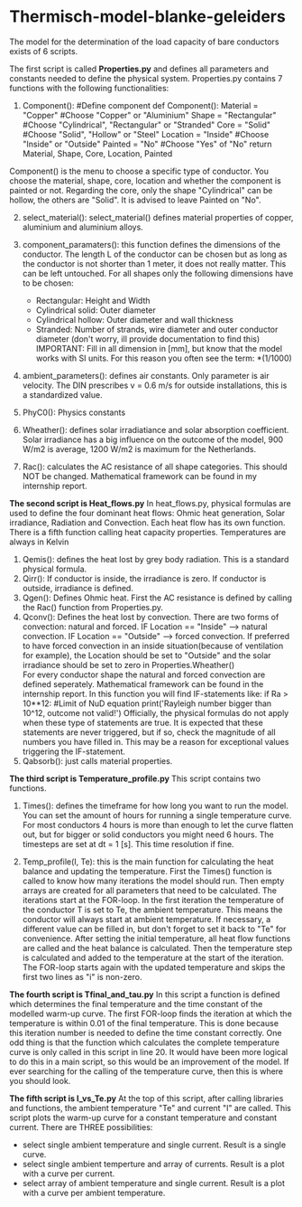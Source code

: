 # Thermisch-model-blanke-geleiders

The model for the determination of the load capacity of bare conductors exists of 6 scripts. 

The first script is called **Properties.py** and defines all parameters and constants needed to define the physical system. Properties.py contains 7 functions with the following functionalities:
1. Component():
   #Define component
    def Component():
      Material = "Copper"     #Choose "Copper" or "Aluminium"
      Shape = "Rectangular"   #Choose "Cylindrical", "Rectangular" or "Stranded"
      Core = "Solid"          #Choose "Solid", "Hollow" or "Steel"
      Location = "Inside"    #Choose "Inside" or "Outside"
      Painted = "No"          #Choose "Yes" of "No"
    return Material, Shape, Core, Location, Painted

Component() is the menu to choose a specific type of conductor. You choose the material, shape, core, location and whether the component is painted or not. Regarding the core, only the shape "Cylindrical" can be hollow, the others are "Solid". It is advised to leave Painted on "No".

2. select_material(): select_material() defines material properties of copper, aluminium and aluminium alloys.
3. component_paramaters(): this function defines the dimensions of the conductor. The length L of the conductor can be chosen but as long as the conductor is not shorter than 1 meter, it does not really matter. This can be left untouched. For all shapes only the following dimensions have to be chosen:
    - Rectangular: Height and Width
    - Cylindrical solid: Outer diameter
    - Cylindrical hollow: Outer diameter and wall thickness
    - Stranded: Number of strands, wire diameter and outer conductor diameter (don't worry, ill provide documentation to find this)
IMPORTANT: Fill in all dimension in [mm], but know that the model works with SI units. For this reason you often see the term: *(1/1000)

4. ambient_parameters(): defines air constants. Only parameter is air velocity. The DIN prescribes v = 0.6 m/s for outside installations, this is a standardized value.
5. PhyC0(): Physics constants
6. Wheather(): defines solar irradiatiance and solar absorption coefficient. Solar irradiance has a big influence on the outcome of the model, 900 W/m2 is average, 1200 W/m2 is maximum for the Netherlands.
7. Rac(): calculates the AC resistance of all shape categories. This should NOT be changed. Mathematical framework can be found in my internship report.

**The second script is Heat_flows.py**
In heat_flows.py, physical formulas are used to define the four dominant heat flows: Ohmic heat generation, Solar irradiance, Radiation and Convection. Each heat flow has its own function. There is a fifth function calling heat capacity properties. Temperatures are always in Kelvin 

1. Qemis(): defines the heat lost by grey body radiation. This is a standard physical formula.
2. Qirr(): If conductor is inside, the irradiance is zero. If conductor is outside, irradiance is defined.
3. Qgen(): Defines Ohmic heat. First the AC resistance is defined by calling the Rac() function from Properties.py.
4. Qconv(): Defines the heat lost by convection. There are two forms of convection: natural and forced. IF Location == "Inside" --> natural convection. IF Location == "Outside" --> forced convection. If preferred to have forced convection in an inside situation(because of ventilation for example), the Location should be set to "Outside" and the solar irradiance should be set to zero in Properties.Wheather()  
For every conductor shape the natural and forced convection are defined seperately. Mathematical framework can be found in the internship report. In this function you will find IF-statements like:
            if Ra > 10**12: #Limit of NuD equation
                print('Rayleigh number bigger than 10^12, outcome not valid!') 
Officially, the physical formulas do not apply when these type of statements are true. It is expected that these statements are never triggered, but if so, check the magnitude of all numbers you have filled in. This may be a reason for exceptional values triggering the IF-statement.
5. Qabsorb(): just calls material properties.

**The third script is Temperature_profile.py**
This script contains two functions.
1. Times(): defines the timeframe for how long you want to run the model. You can set the amount of hours for running a single temperature curve. For most conductors 4 hours is more than enough to let the curve flatten out, but for bigger or solid conductors you might need 6 hours. The timesteps are set at dt = 1 [s]. This time resolution if fine.

2. Temp_profile(I, Te): this is the main function for calculating the heat balance and updating the temperature. First the Times() function is called to know how many iterations the model should run. Then empty arrays are created for all parameters that need to be calculated.
The iterations start at the FOR-loop. In the first iteration the temperature of the conductor T is set to Te, the ambient temperature. This means the conductor will always start at ambient temperature. If necessary, a different value can be filled in, but don't forget to set it back to "Te" for convenience. After setting the initial temperature, all heat flow functions are called and the heat balance is calculated. Then the temperature step is calculated and added to the temperature at the start of the iteration. The FOR-loop starts again with the updated temperature and skips the first two lines as "i" is non-zero.

**The fourth script is Tfinal_and_tau.py**
In this script a function is defined which determines the final temperature and the time constant of the modelled warm-up curve. The first FOR-loop finds the iteration at which the temperature is within 0.01 of the final temperature. This is done because this iteration number is needed to define the time constant correctly. One odd thing is that the function which calculates the complete temperature curve is only called in this script in line 20. It would have been more logical to do this in a main script, so this would be an improvement of the model. If ever searching for the calling of the temperature curve, then this is where you should look.

**The fifth script is I_vs_Te.py**
At the top of this script, after calling libraries and functions, the ambient temperature "Te" and current "I" are called. This script plots the warm-up curve for a constant temperature and constant current. There are THREE possibilities:
- select single ambient temperature and single current. Result is a single curve.
- select single ambient temperture and array of currents. Result is a plot with a curve per current.
- select array of ambient temperature and single current. Result is a plot with a curve per ambient temperature.
